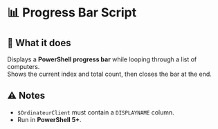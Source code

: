 # 📊 Progress Bar Script

## 🔧 What it does
Displays a **PowerShell progress bar** while looping through a list of computers.  
Shows the current index and total count, then closes the bar at the end.

## ⚠️ Notes
- `$OrdinateurClient` must contain a `DISPLAYNAME` column.  
- Run in **PowerShell 5+**.  
